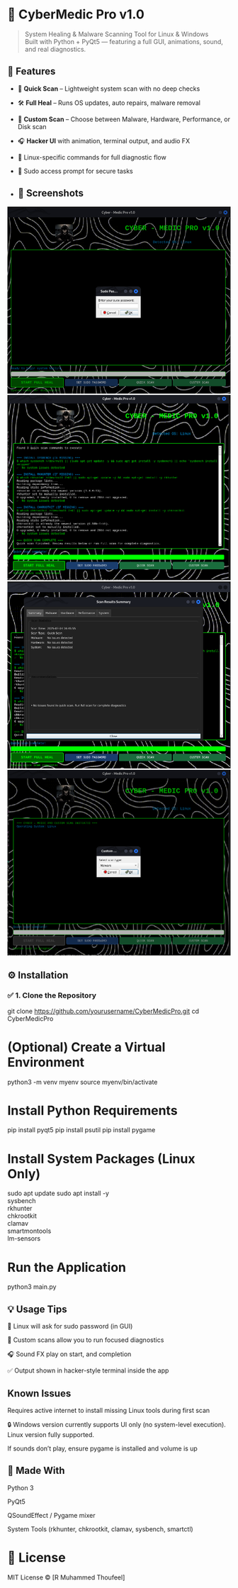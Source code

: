 # 🧠 CyberMedic Pro v1.0

> System Healing & Malware Scanning Tool for Linux & Windows  
> Built with Python + PyQt5 — featuring a full GUI, animations, sound, and real diagnostics.

## 🧪 Features

- 🧹 **Quick Scan** – Lightweight system scan with no deep checks
- 🛠️ **Full Heal** – Runs OS updates, auto repairs, malware removal
- 🎯 **Custom Scan** – Choose between Malware, Hardware, Performance, or Disk scan
- 🎧 **Hacker UI** with animation, terminal output, and audio FX
- 🐧 Linux-specific commands for full diagnostic flow
- 🔐 Sudo access prompt for secure tasks

- ## 📸 Screenshots

![home](assets/1.png)
![scan interface](assets/3.png)
![scan result](assets/2.png)
![custom](assets/4.png)

## ⚙️ Installation

### ✅ 1. Clone the Repository

git clone https://github.com/yourusername/CyberMedicPro.git
cd CyberMedicPro

# (Optional) Create a Virtual Environment

python3 -m venv myenv
source myenv/bin/activate

# Install Python Requirements

pip install pyqt5
pip install psutil
pip install pygame

# Install System Packages (Linux Only)

sudo apt update
sudo apt install -y \
  sysbench \
  rkhunter \
  chkrootkit \
  clamav \
  smartmontools \
  lm-sensors

# Run the Application

python3 main.py


## 💡 Usage Tips

🔐 Linux will ask for sudo password (in GUI)

💾 Custom scans allow you to run focused diagnostics

🎧 Sound FX play on start, and completion

✅ Output shown in hacker-style terminal inside the app

## Known Issues

Requires active internet to install missing Linux tools during first scan

🔒 Windows version currently supports UI only (no system-level execution). Linux version fully supported.

If sounds don’t play, ensure pygame is installed and volume is up

## 🧠 Made With

Python 3

PyQt5

QSoundEffect / Pygame mixer

System Tools (rkhunter, chkrootkit, clamav, sysbench, smartctl)

# 📜 License
MIT License © [R Muhammed Thoufeel]





